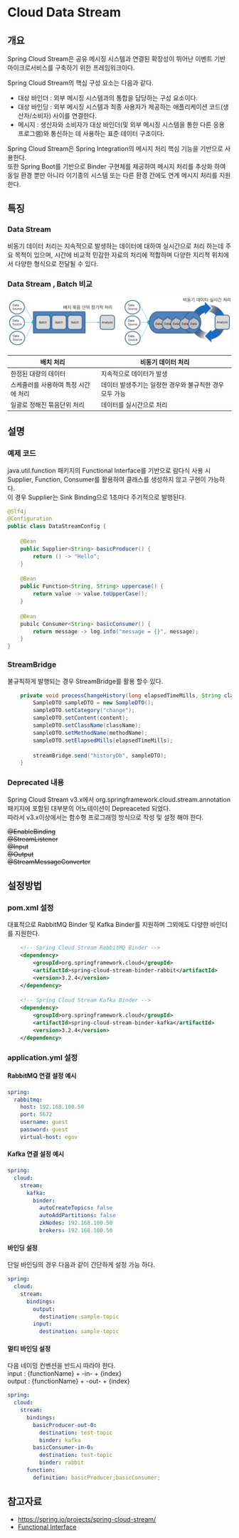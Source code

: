 # Cloud Data Stream

## 개요

Spring Cloud Stream은 공유 메시징 시스템과 연결된 확장성이 뛰어난 이벤트 기반 마이크로서비스를 구축하기 위한 프레임워크이다.

Spring Cloud Stream의 핵심 구성 요소는 다음과 같다.<br/>
- 대상 바인더 : 외부 메시징 시스템과의 통합을 담당하는 구성 요소이다.<br/>
- 대상 바인딩 : 외부 메시징 시스템과 최종 사용자가 제공하는 애플리케이션 코드(생산자/소비자) 사이를 연결한다.<br/>
- 메시지 : 생산자와 소비자가 대상 바인더(및 외부 메시징 시스템을 통한 다른 응용 프로그램)와 통신하는 데 사용하는 표준 데이터 구조이다.

Spring Cloud Stream은 Spring Integration의 메시지 처리 핵심 기능을 기반으로 사용한다.<br/>
 또한 Spring Boot를 기반으로 Binder 구현체를 제공하여 메시지 처리를 추상화 하여 동일 환경 뿐만 아니라 이기종의 시스템 또는 다른 환경 간에도 연계 메시지 처리를 지원한다.

## 특징

### Data Stream

비동기 데이터 처리는 지속적으로 발생하는 데이터에 대하여 실시간으로 처리 하는데 주요 목적이 있으며, 시간에 비교적 민감한 자료의 처리에 적합하며 다양한 지리적 위치에서 다양한 형식으로 전달될 수 있다.

### Data Stream , Batch 비교

![Data Stream vs Batch](./images/datastream_vs_batch.png)

| 배치 처리 | 비동기 데이터 처리 |
| --- | --- |
| 한정된 대량의 데이터 | 지속적으로 데이터가 발생 |
| 스케줄러를 사용하여 특정 시간에 처리 | 데이터 발생주기는 일정한 경우와 불규칙한 경우 모두 가능 |
| 일괄로 정해진 묶음단위 처리 | 데이터를 실시간으로 처리 |

## 설명

### 예제 코드

java.util.function 패키지의 Functional Interface를 기반으로 람다식 사용 시 Supplier, Function, Consumer를 활용하여 클래스를 생성하지 않고 구현이 가능하다.<br/>
이 경우 Supplier는 Sink Binding으로 1초마다 주기적으로 발행된다.

```java
@Slf4j
@Configuration
public class DataStreamConfig {
 
    @Bean
    public Supplier<String> basicProducer() {
    	return () -> "Hello";
    }
 
    @Bean
    public Function<String, String> uppercase() {
        return value -> value.toUpperCase();
    }
 
    @Bean
    pubilc Consumer<String> basicConsumer() {
    	return message -> log.info("message = {}", message);
    }
}
```

### StreamBridge

불규칙하게 발행되는 경우 StreamBridge를 활용 할수 있다.

```java
    private void processChangeHistory(long elapsedTimeMills, String className, String methodName, Sample content) {
        SampleDTO sampleDTO = new SampleDTO();
        sampleDTO.setCategory("change");
        sampleDTO.setContent(content);
        sampleDTO.setClassName(className);
        sampleDTO.setMethodName(methodName);
        sampleDTO.setElapsedMills(elapsedTimeMills);
 
        streamBridge.send("historyDb", sampleDTO);
    }
```

### Deprecated 내용

Spring Cloud Stream v3.x에서 org.springframework.cloud.stream.annotation 패키지에 포함된 대부분의 어노테이션이 Depreaceted 되었다.<br/>
따라서 v3.x이상에서는 함수형 프로그래밍 방식으로 작성 및 설정 해야 한다.

~~@EnableBinding~~<br/>
~~@StreamListener~~<br/>
~~@Input~~<br/>
~~@Output~~<br/>
~~@StreamMessageConverter~~<br/>

## 설정방법

### pom.xml 설정

대표적으로 RabbitMQ Binder 및 Kafka Binder를 지원하며 그외에도 다양한 바인더를 지원한다.

```xml
	<!-- Spring Cloud Stream RabbitMQ Binder -->
	<dependency>
		<groupId>org.springframework.cloud</groupId>
		<artifactId>spring-cloud-stream-binder-rabbit</artifactId>
		<version>3.2.4</version>
	</dependency>
 
	<!-- Spring Cloud Stream Kafka Binder -->
	<dependency>
		<groupId>org.springframework.cloud</groupId>
		<artifactId>spring-cloud-stream-binder-kafka</artifactId>
		<version>3.2.4</version>
	</dependency>
```

### application.yml 설정

#### RabbitMQ 연결 설정 예시

```yml
spring:
  rabbitmq:
    host: 192.168.100.50
    port: 5672
    username: guest
    password: guest
    virtual-host: egov
```

#### Kafka 연결 설정 예시

```yml
spring:
  cloud:
    stream:
      kafka:
        binder:
          autoCreateTopics: false
          autoAddPartitions: false
          zkNodes: 192.168.100.50
          brokers: 192.168.100.50
```

#### 바인딩 설정

단일 바인딩의 경우 다음과 같이 간단하게 설정 가능 하다.

```yml
spring:
  cloud:
    stream:
      bindings:
        output:
          destination: sample-topic
        input:
          destination: sample-topic
```

#### 멀티 바인딩 설정

다음 네이밍 컨벤션을 반드시 따라야 한다.<br/>
input : {functionName} + -in- + {index}<br/>
output : {functionName} + -out- + {index}

```yml
spring:
  cloud:
    stream:
      bindings:
        basicProducer-out-0:
          destination: test-topic
          binder: kafka
        basicConsumer-in-0:
          destination: test-topic
          binder: rabbit
      function:
        definition: basicProducer;basicConsumer;
```

## 참고자료

- https://spring.io/projects/spring-cloud-stream/
- [Functional Interface](https://docs.oracle.com/javase/8/docs/api/java/util/function/package-summary.html)